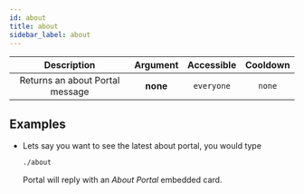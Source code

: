 ```yaml
---
id: about
title: about
sidebar_label: about
---
```


|           Description           | Argument | Accessible | Cooldown |
| :-----------------------------: | :------: | :--------: | :------: |
| Returns an about Portal message | __none__ | `everyone` |  `none`  |

## Examples

* Lets say you want to see the latest about portal, you would type
    ```bash
    ./about
    ```

    Portal will reply with an _About Portal_ embedded card.